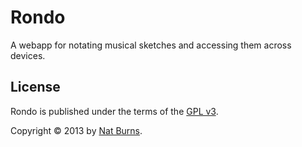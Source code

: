 Rondo
=====

A webapp for notating musical sketches and accessing them across devices.

License
-------

Rondo is published under the terms of the [GPL v3](http://opensource.org/licenses/GPL-3.0).

Copyright &copy; 2013 by [Nat Burns](https://github.com/burnnat).